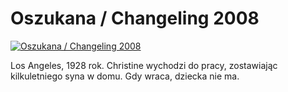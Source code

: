 Oszukana / Changeling 2008 
=============
[![Oszukana / Changeling 2008 ](http://vidos.pl/images/player.gif)](http://vidos.pl/oszukana-changeling-2008)

 Los Angeles, 1928 rok. Christine wychodzi do pracy, zostawiając kilkuletniego syna w domu. Gdy wraca, dziecka nie ma.
